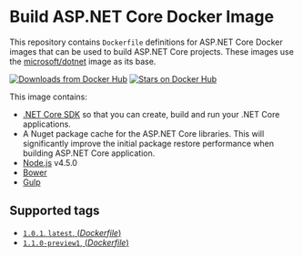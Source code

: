 Build ASP.NET Core Docker Image
===============================

This repository contains `Dockerfile` definitions for ASP.NET Core Docker images that can be used to build ASP.NET Core projects.
These images use the [microsoft/dotnet](https://hub.docker.com/r/microsoft/dotnet/) image as its base.

[![Downloads from Docker Hub](https://img.shields.io/docker/pulls/microsoft/aspnetcore-build.svg)](https://hub.docker.com/r/microsoft/aspnetcore-build)
[![Stars on Docker Hub](https://img.shields.io/docker/stars/microsoft/aspnetcore-build.svg)](https://hub.docker.com/r/microsoft/aspnetcore-build)

This image contains:

- [.NET Core SDK](https://github.com/dotnet/cli) so that you can create, build and run your .NET Core applications.
- A Nuget package cache for the ASP.NET Core libraries.  This will significantly improve the initial package restore performance when building ASP.NET Core application.
- [Node.js](https://nodejs.org) v4.5.0
- [Bower](https://bower.io/)
- [Gulp](http://gulpjs.com/)

## Supported tags

- [`1.0.1`, `latest`, (*Dockerfile*)](https://github.com/aspnet/aspnet-docker/blob/master/1.0.1/jessie/build/Dockerfile)
- [`1.1.0-preview1`, (*Dockerfile*)](https://github.com/aspnet/aspnet-docker/blob/master/1.1.0-preview1/jessie/build/Dockerfile)
